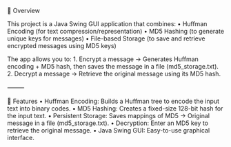 📌 Overview

This project is a Java Swing GUI application that combines:
	•	Huffman Encoding (for text compression/representation)
	•	MD5 Hashing (to generate unique keys for messages)
	•	File-based Storage (to save and retrieve encrypted messages using MD5 keys)

The app allows you to:
	1.	Encrypt a message → Generates Huffman encoding + MD5 hash, then saves the message in a file (md5_storage.txt).
	2.	Decrypt a message → Retrieve the original message using its MD5 hash.

⸻

🚀 Features
	•	Huffman Encoding: Builds a Huffman tree to encode the input text into binary codes.
	•	MD5 Hashing: Creates a fixed-size 128-bit hash for the input text.
	•	Persistent Storage: Saves mappings of MD5 → Original message in a file (md5_storage.txt).
	•	Decryption: Enter an MD5 key to retrieve the original message.
	•	Java Swing GUI: Easy-to-use graphical interface.
